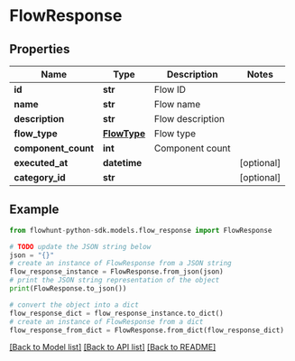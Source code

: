 # FlowResponse


## Properties

Name | Type | Description | Notes
------------ | ------------- | ------------- | -------------
**id** | **str** | Flow ID | 
**name** | **str** | Flow name | 
**description** | **str** | Flow description | 
**flow_type** | [**FlowType**](FlowType.md) | Flow type | 
**component_count** | **int** | Component count | 
**executed_at** | **datetime** |  | [optional] 
**category_id** | **str** |  | [optional] 

## Example

```python
from flowhunt-python-sdk.models.flow_response import FlowResponse

# TODO update the JSON string below
json = "{}"
# create an instance of FlowResponse from a JSON string
flow_response_instance = FlowResponse.from_json(json)
# print the JSON string representation of the object
print(FlowResponse.to_json())

# convert the object into a dict
flow_response_dict = flow_response_instance.to_dict()
# create an instance of FlowResponse from a dict
flow_response_from_dict = FlowResponse.from_dict(flow_response_dict)
```
[[Back to Model list]](../README.md#documentation-for-models) [[Back to API list]](../README.md#documentation-for-api-endpoints) [[Back to README]](../README.md)


